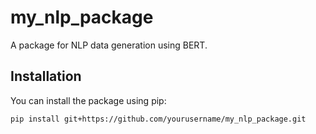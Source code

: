 # my_nlp_package

A package for NLP data generation using BERT.

## Installation

You can install the package using pip:

```sh
pip install git+https://github.com/yourusername/my_nlp_package.git